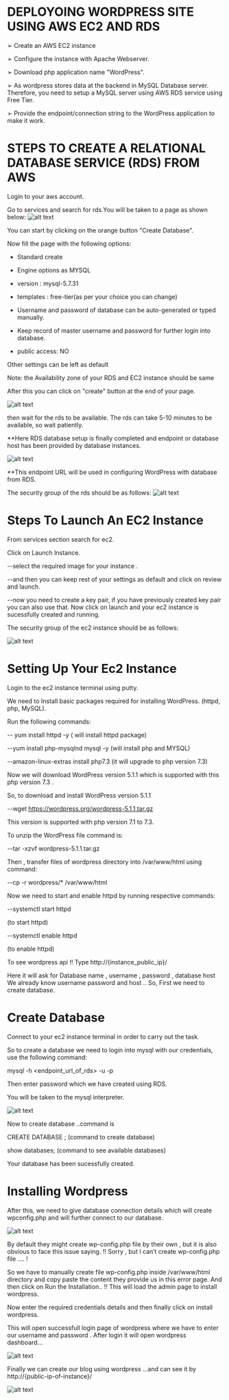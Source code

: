 # DEPLOYOING WORDPRESS SITE USING AWS EC2 AND RDS
➢ Create an AWS EC2 instance

➢ Configure the instance with Apache Webserver.

➢ Download php application name "WordPress".

➢ As wordpress stores data at the backend in MySQL
Database server. Therefore, you need to setup a
MySQL server using AWS RDS service using Free
Tier.

➢ Provide the endpoint/connection string to the
WordPress application to make it work.

# STEPS TO CREATE A RELATIONAL DATABASE SERVICE (RDS) FROM AWS
Login to your aws account.

Go to services and search for rds.You will be taken to a page as shown below:
![alt text](https://json.commudle.com/rails/active_storage/blobs/eyJfcmFpbHMiOnsibWVzc2FnZSI6IkJBaHBBa1VUIiwiZXhwIjpudWxsLCJwdXIiOiJibG9iX2lkIn19--07ce96a1e98339c38422ab6c3530ba2a371ca30d/Screenshot%20(325).png "Logo Title Text 1")

You can start by clicking on the orange button "Create Database".

Now fill the page with the following options:

- Standard create

- Engine options as MYSQL

- version : mysql-5.7.31

- templates : free-tier(as per your choice you can change)

- Username and password of database can be auto-generated or typed manually.

- Keep record of master username and password for further login
into database.

- public access: NO

Other settings can be left as default 

Note: the Availability zone of your RDS and EC2 instance should be same

After this you can click on "create" button at the end of your page.

![alt text](https://json.commudle.com/rails/active_storage/blobs/eyJfcmFpbHMiOnsibWVzc2FnZSI6IkJBaHBBa2NUIiwiZXhwIjpudWxsLCJwdXIiOiJibG9iX2lkIn19--8fa2234c1847f8ff217178a5e1a8f45d96e93b68/Screenshot%20(329).png "Logo Title Text 2")

then wait for the rds to be available. The rds can take 5-10 minutes to be available, so wait patiently.

**Here RDS database setup is finally completed and endpoint or
database host has been provided by database instances.

![alt text](https://json.commudle.com/rails/active_storage/blobs/eyJfcmFpbHMiOnsibWVzc2FnZSI6IkJBaHBBazBUIiwiZXhwIjpudWxsLCJwdXIiOiJibG9iX2lkIn19--20688baa9128d35be76b616a2c43542f852fb56c/Screenshot%20(336).png "Logo Title Text 3")

**This endpoint URL will be used in configuring WordPress with
database from RDS. 

The security group of the rds should be as follows:
![alt text](https://json.commudle.com/rails/active_storage/blobs/eyJfcmFpbHMiOnsibWVzc2FnZSI6IkJBaHBBa29UIiwiZXhwIjpudWxsLCJwdXIiOiJibG9iX2lkIn19--491307dd98a06d78224cf4ff74b440bb7755228d/Screenshot%20(334).png "Logo Title Text 3")

# Steps To Launch An EC2 Instance
From services section search for ec2.

Click on Launch Instance.

--select the required image for your instance .

--and then you can keep rest of your settings as default and click on review and launch.

--now you need to create a key pair, if you have previously created key pair you can also use that.
Now click on launch and your ec2 instance is sucessfully created and running.

The security group of the ec2 instance should be as follows:

![alt text](https://json.commudle.com/rails/active_storage/blobs/eyJfcmFpbHMiOnsibWVzc2FnZSI6IkJBaHBBa3dUIiwiZXhwIjpudWxsLCJwdXIiOiJibG9iX2lkIn19--7519c37cd704f4e221e58f2e977ebaae06410dc4/Screenshot%20(335).png "Logo Title Text 4")

# Setting Up Your Ec2 Instance

Login to the ec2 instance terminal using putty.

We need to Install basic packages required for installing WordPress. (httpd, php, MySQL).

Run the following commands:

-- yum install httpd -y ( will install httpd package)

--yum install php-mysqlnd mysql -y (will install php and MYSQL)

--amazon-linux-extras install php7.3 (it will upgrade to php version 7.3)

 Now we will download WordPress version 5.1.1 which is supported with
this php version 7.3 .

So, to download and install WordPress version 5.1.1

--wget https://wordpress.org/wordpress-5.1.1.tar.gz

This version is supported with php version 7.1 to 7.3.

To unzip the WordPress file command is:

--tar -xzvf wordpress-5.1.1.tar.gz

Then , transfer files of wordpress directory into /var/www/html using command:

--cp -r wordpress/* /var/www/html

Now we need to start and enable httpd by running respective commands: 


--systemctl start httpd

 (to start httpd)

--systemctl enable httpd

(to enable httpd) 

To see wordpress api !! Type http://{instance_public_ip}/

Here it will ask for Database name , username , password , database host We already know username password and host .. So, First we need to create database.

# Create Database

Connect to your ec2 instance terminal in order to carry out the task.

So to create a database we need to login into mysql with our credentials, use the following command:

mysql -h <endpoint_url_of_rds> -u <username> -p

Then enter password which we have created using RDS. 

You will be taken to the mysql interpreter.

![alt text](https://json.commudle.com/rails/active_storage/blobs/eyJfcmFpbHMiOnsibWVzc2FnZSI6IkJBaHBBazhUIiwiZXhwIjpudWxsLCJwdXIiOiJibG9iX2lkIn19--b0a96a50755a609297880f2f0739e75c52cd14c3/Screenshot%20(338).png "Logo Title Text 5")

Now to create database ..command is

CREATE DATABASE ; (command to create database)

show databases; (command to see available databases)

Your database has been sucessfully created.

# Installing Wordpress
After this,  we need to give database connection details which will create wpconfig.php and will further connect to our database.

![alt text](https://json.commudle.com/rails/active_storage/blobs/eyJfcmFpbHMiOnsibWVzc2FnZSI6IkJBaHBBbEFUIiwiZXhwIjpudWxsLCJwdXIiOiJibG9iX2lkIn19--3112d59eacfc73114fe95385d15fcd4242a972f7/Screenshot%20(339).png "Logo Title Text 6")

By default they might create wp-config.php file by their own , but it is also
obvious to face this issue saying.
!! Sorry , but I can’t create wp-config.php file …. !

So we have to manually create file wp-config.php inside /var/www/html
directory and copy paste the content they provide us in this error page.
And then click on Run the Installation.. !! This will load the admin page to
install wordpress.

Now enter the required credentials details and then finally click on install
wordpress.

This will open successfull login page of wordpress where we have to enter
our username and password . After login it will open wordpress dashboard…

![alt text](https://json.commudle.com/rails/active_storage/blobs/eyJfcmFpbHMiOnsibWVzc2FnZSI6IkJBaHBBbE1UIiwiZXhwIjpudWxsLCJwdXIiOiJibG9iX2lkIn19--25e522a475bd98af5989ff383ae8a90ecde463b2/Screenshot%20(342).png "photo")

Finally we can create our blog using wordpress …and can see it by http://{public-ip-of-instance}/ 
  
![alt text](https://json.commudle.com/rails/active_storage/blobs/eyJfcmFpbHMiOnsibWVzc2FnZSI6IkJBaHBBbFFUIiwiZXhwIjpudWxsLCJwdXIiOiJibG9iX2lkIn19--f74c5dafd57a022bdf39f5b2b7670c01bd39d811/Screenshot%20(343).png "photo1")

